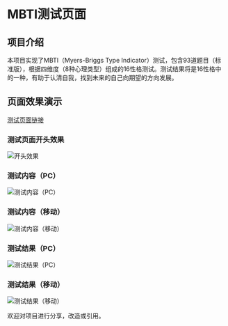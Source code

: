 # MBTI测试页面

## 项目介绍

本项目实现了MBTI（Myers-Briggs Type Indicator）测试，包含93道题目（标准版），根据四维度（8种心理类型）组成的16性格测试。测试结果将是16性格中的一种，有助于认清自我，找到未来的自己向期望的方向发展。

## 页面效果演示

[测试页面链接](https://www.saogegood.com/MBTI/testing/mbti_test_93questions.htm)

### 测试页面开头效果

![开头效果](https://github.com/saogegood/MyMBTI/assets/27845781/8f98bae5-d0e7-4c4e-b595-aa86924c3997)

### 测试内容（PC）

![测试内容（PC）](https://github.com/saogegood/MyMBTI/assets/27845781/598264cc-9711-4875-bcf5-fcddf3733012)

### 测试内容（移动）

![测试内容（移动）](https://github.com/saogegood/MyMBTI/assets/27845781/00513673-bb20-43ef-be22-86ab14020b37)

### 测试结果（PC）

![测试结果（PC）](https://github.com/saogegood/MyMBTI/assets/27845781/2210b5f9-5edb-4920-85bf-9518e73a4719)

### 测试结果（移动）

![测试结果（移动）](https://github.com/saogegood/MyMBTI/assets/27845781/a8ada248-f2c1-4345-b661-6a6478132bed)

欢迎对项目进行分享，改造或引用。

